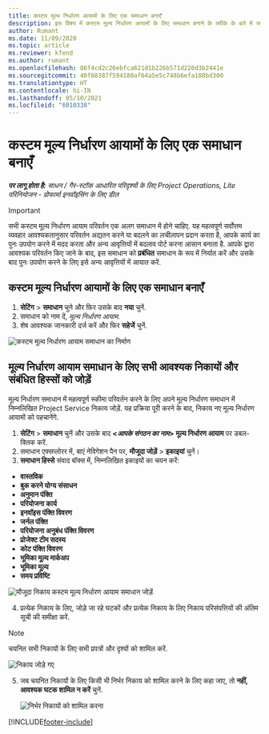 ```yaml
---
title: कस्टम मूल्य निर्धारण आयामों के लिए एक समाधान बनाएँ
description: इस विषय में कस्टम मूल्य निर्धारण आयामों के लिए समाधान बनाने के तरीके के बारे में जानकारी प्रदान की गई है.
author: Rumant
ms.date: 11/09/2020
ms.topic: article
ms.reviewer: kfend
ms.author: rumant
ms.openlocfilehash: 86f4cd2c26ebfca621d1b226b571d220d3b2441e
ms.sourcegitcommit: 40f68387f594180af64a5e5c748b6efa188bd300
ms.translationtype: HT
ms.contentlocale: hi-IN
ms.lasthandoff: 05/10/2021
ms.locfileid: "6010338"
---
```

# <a name="create-a-solution-for-custom-pricing-dimensions"></a>कस्टम मूल्य निर्धारण आयामों के लिए एक समाधान बनाएँ

 _**पर लागू होता है:** साधन / गैर-स्टॉक आधारित परिदृश्यों के लिए Project Operations, Lite परिनियोजन - प्रोफार्मा इनवॉइसिंग के लिए डील_ 

>[!IMPORTANT]
>सभी कस्टम मूल्य निर्धारण आयाम परिवर्तन एक अलग समाधान में होने चाहिए. यह महत्वपूर्ण सर्वोत्तम व्यवहार आवश्यकतानुसार परिवर्तन अद्यतन करने या बदलने का लचीलापन प्रदान करता है, आपके कार्य का पुनः उपयोग करने में मदद करता और अन्य आवृत्तियों में बदलाव पोर्ट करना आसान बनाता है. आपके द्वारा आवश्यक परिवर्तन किए जाने के बाद, इस समाधान को **प्रबंधित** समाधान के रूप में निर्यात करें और उसके बाद पुनः उपयोग करने के लिए इसे अन्य आवृत्तियों में आयात करें.

## <a name="create-a-solution-for-custom-pricing-dimensions"></a>कस्टम मूल्य निर्धारण आयामों के लिए एक समाधान बनाएँ

1.  **सेटिंग** > **समाधान** चुने और फिर उसके बाद **नया** चुनें.
2.  समाधान को नाम दें, *<your organization name> मूल्य निर्धारण आयाम*.
3. शेष आवश्यक जानकारी दर्ज करें और फिर **सहेजें** चुनें.

  ![कस्टम मूल्य निर्धारण आयाम समाधान का निर्माण](./media/Creation-of-custom-pricing-dimension-solution.png)
 
## <a name="add-all-required-entities-and-related-components-to-the-pricing-dimension-solution"></a>मूल्य निर्धारण आयाम समाधान के लिए सभी आवश्यक निकायों और संबंधित हिस्सों को जोड़ें

मूल्य निर्धारण समाधान में महत्वपूर्ण स्कीमा परिवर्तन करने के लिए अपने मूल्य निर्धारण समाधान में निम्नलिखित Project Service निकाय जोड़ें. यह प्रक्रिया पूरी करने के बाद, निकाय नए मूल्य निर्धारण आयामों को पहचानेंगे.

1.  **सेटिंग** > **समाधान** चुनें और उसके बाद **<*आपके संगठन का नाम*> मूल्य निर्धारण आयाम** पर डबल-क्लिक करें.
2.  समाधान एक्सप्लोरर में, बाएं नेविगेशन पैन पर, **मौजूदा जोड़ें** > **इकाइयां** चुनें।
3.  **समाधान हिस्से** संवाद बॉक्स में, निम्नलिखित इकाइयों का चयन करें:
 
   - **वास्तविक**
   - **बुक करने योग्य संसाधन**
   - **अनुमान पंक्ति**
   - **परियोजना कार्य**
   - **इनवॉइस पंक्ति विवरण**
   - **जर्नल पंक्ति**
   - **परियोजना अनुबंध पंक्ति विवरण**
   - **प्रोजेक्ट टीम सदस्य**
   - **कोट पंक्ति विवरण**
   - **भूमिका मू्ल्य मार्कअप**
   - **भूमिका मू्ल्य**
   - **समय प्रविष्टि**
 
   ![मौजूदा निकाय कस्टम मूल्य निर्धारण आयाम समाधान जोड़ें](./media/Existing-entities-to-PD-solution.png)
 
 4. प्रत्येक निकाय के लिए, जोड़े जा रहे घटकों और प्रत्येक निकाय के लिए निकाय परिसंपत्तियों की अंतिम सूची की समीक्षा करें. 

   >[!NOTE]
   > चयनित सभी निकायों के लिए सभी प्रपत्रों और दृश्यों को शामिल करें.

  ![निकाय जोड़े गए](./media/solution-component-selection.png)


5.  जब चयनित निकायों के लिए किसी भी निर्भर निकाय को शामिल करने के लिए कहा जाए, तो **नहीं, आवश्यक घटक शामिल न करें** चुनें.

    ![निर्भर निकायों को शामिल करना](./media/Do-not-include-required.png)


[!INCLUDE[footer-include](../includes/footer-banner.md)]